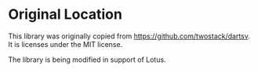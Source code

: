 # Original Location

This library was originally copied from https://github.com/twostack/dartsv. It is licenses under the MIT license.

The library is being modified in support of Lotus.